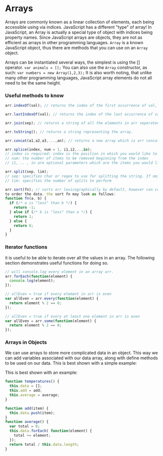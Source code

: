 # Arrays
Arrays are commonly known as a linear collection of elements, each being accessible using via indices. JavaScript has a different "type" of array! In JavaScript, an Array is actually a special type of object with indices being property names. Since JavaScript arrays are objects, they are not as efficient as arrays in other programming languages. `Array` is a known JavaScript object, thus there are methods that you can use on an `Array` object. 

Arrays can be instantiated several ways, the simplest is using the [] operator. 
`var animals = [];`
You can also use the `Array` constructor, as such: 
`var numbers = new Array(1,2,3);`
It is also worth noting, that unlike many other programming languages, JavaScript array elements do not all need to be the same height. 

### Useful methods to know

```javascript 
arr.indexOf(val); // returns the index of the first occurrence of val, or -1 if val does not exist in arr. 
```
```javascript 
arr.lastIndexOf(val); // returns the index of the last occurrence of val, or -1 if val does not exist in arr. 
```
```javascript 
arr.join(sep); // returns a string of all the elements in arr seperated by sep. By default, sep is ','
```
```javascript 
arr.toString(); // returns a string representing the array.
```
```javascript 
arr.concat(a1,a2,a3,...,an); // returns a new array which is arr concatenated with a1, a2,.. an (the resulting array is not a set), thus the elements are not necessarily unique
```
```javascript 
arr.splice(index, num = 1, i1,i2,..,in); 
// index is required: index is the position in which you would like to begin adding values. index can be negative (this would specify from the end of the array). 
// num: the number of items to be removed beginning from the index 
// i1, .. , in are optional parameters which are the items you would like to add to the array beginning at index
```
```javascript 
arr.split(sep, lim); 
// sep: specifies char or regex to use for splitting the string. If omitted, entire string is returned in an array 
// lim: specifies the number of splits to perform
```
```javascript 
arr.sort(fn); // sorts arr lexicographically by default, however can consume a compare function, fn, which will determine how
to order the data. the sort fn may look as follows: 
function fn(a, b) {
  if (/* a is "less" than b */) {
    return -1; 
  } else if (/* b is "less" than a */) {
    return 1; 
  } else {
    return 0; 
  }
}
```

### Iterator functions 
it is useful to be able to iterate over all the values in an array. The following section demonstrates useful functions for doing so. 
```javascript
// will console.log every element in an array arr.  
arr.forEach(function(element) {
  console.log(element);
}); 

// allEven = true if every element in arr is even
var allEven = arr.every(function(element) {
  return element % 2 == 0; 
});

// allEven = true if every at least one element in arr is even
var allEven = arr.some(function(element) {
  return element % 2 == 0; 
});
```

### Arrays in Objects
We can use arrays to store more complicated data in an object. This way we can add variables associated with our data array, 
along with define methods to be used on our data. This is best shown with a simple example: 

This is best shown with an example: 
```javascript
function temperatures() {
  this.data = []; 
  this.add = add; 
  this.average = average; 
}

function add(item) {
  this.data.push(item); 
}
function average() {
  var total = 0; 
  this.data.forEach( function(element) {
    total += element; 
  }); 
  return total / this.data.length; 
}
```
